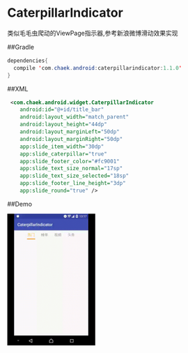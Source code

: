 # CaterpillarIndicator
类似毛毛虫爬动的ViewPage指示器,参考新浪微博滑动效果实现
 
##Gradle
```java
dependencies{
  compile 'com.chaek.android:caterpillarindicator:1.1.0'
}
```

##XML
```xml
 <com.chaek.android.widget.CaterpillarIndicator
    android:id="@+id/title_bar"
    android:layout_width="match_parent"
    android:layout_height="44dp"
    android:layout_marginLeft="50dp"
    android:layout_marginRight="50dp"
    app:slide_item_width="30dp"
    app:slide_caterpillar="true"
    app:slide_footer_color="#fc9001"
    app:slide_text_size_normal="17sp"
    app:slide_text_size_selected="18sp"
    app:slide_footer_line_height="3dp"
    app:slide_round="true" />    
```
##Demo


<img src="./img/1.gif" width="40%"><img>

 
 
 
